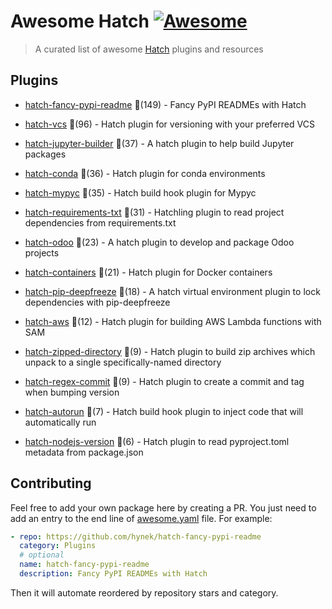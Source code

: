 # Awesome Hatch [![Awesome](https://awesome.re/badge-flat.svg)](https://github.com/sindresorhus/awesome)

> A curated list of awesome [Hatch](https://hatch.pypa.io/latest/) plugins and resources


## Plugins
  
- [hatch-fancy-pypi-readme](https://github.com/hynek/hatch-fancy-pypi-readme) 🌟(149) - Fancy PyPI READMEs with Hatch
  
- [hatch-vcs](https://github.com/ofek/hatch-vcs) 🌟(96) - Hatch plugin for versioning with your preferred VCS
  
- [hatch-jupyter-builder](https://github.com/jupyterlab/hatch-jupyter-builder) 🌟(37) - A hatch plugin to help build Jupyter packages
  
- [hatch-conda](https://github.com/OldGrumpyViking/hatch-conda) 🌟(36) - Hatch plugin for conda environments
  
- [hatch-mypyc](https://github.com/ofek/hatch-mypyc) 🌟(35) - Hatch build hook plugin for Mypyc
  
- [hatch-requirements-txt](https://github.com/repo-helper/hatch-requirements-txt) 🌟(31) - Hatchling plugin to read project dependencies from requirements.txt
  
- [hatch-odoo](https://github.com/acsone/hatch-odoo) 🌟(23) - A hatch plugin to develop and package Odoo projects
  
- [hatch-containers](https://github.com/ofek/hatch-containers) 🌟(21) - Hatch plugin for Docker containers
  
- [hatch-pip-deepfreeze](https://github.com/sbidoul/hatch-pip-deepfreeze) 🌟(18) - A hatch virtual environment plugin to lock dependencies with pip-deepfreeze
  
- [hatch-aws](https://github.com/aka-raccoon/hatch-aws) 🌟(12) - Hatch plugin for building AWS Lambda functions with SAM
  
- [hatch-zipped-directory](https://github.com/dairiki/hatch-zipped-directory) 🌟(9) - Hatch plugin to build zip archives which unpack to a single specifically-named directory
  
- [hatch-regex-commit](https://github.com/frankie567/hatch-regex-commit) 🌟(9) - Hatch plugin to create a commit and tag when bumping version
  
- [hatch-autorun](https://github.com/ofek/hatch-autorun) 🌟(7) - Hatch build hook plugin to inject code that will automatically run
  
- [hatch-nodejs-version](https://github.com/agoose77/hatch-nodejs-version) 🌟(6) - Hatch plugin to read pyproject.toml metadata from package.json
  


## Contributing

Feel free to add your own package here by creating a PR. You just need to add an entry to the end line of [awesome.yaml](./awesome.yaml) file.
For example:

```yaml
- repo: https://github.com/hynek/hatch-fancy-pypi-readme
  category: Plugins
  # optional
  name: hatch-fancy-pypi-readme
  description: Fancy PyPI READMEs with Hatch
```

Then it will automate reordered by repository stars and category.